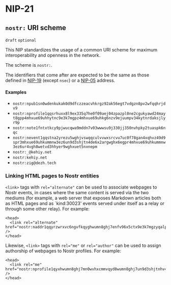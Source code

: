 NIP-21
======

`nostr:` URI scheme
-------------------

`draft` `optional`

This NIP standardizes the usage of a common URI scheme for maximum interoperability and openness in the network.

The scheme is `nostr:`.

The identifiers that come after are expected to be the same as those defined in [NIP-19](19.md) (except `nsec`) or a [NIP-05](05.md) address.

#### Examples

- `nostr:npub1sn0wdenkukak0d9dfczzeacvhkrgz92ak56egt7vdgzn8pv2wfqqhrjdv9`
- `nostr:nprofile1qqsrhuxx8l9ex335q7he0f09aej04zpazpl0ne2cgukyawd24mayt8gpp4mhxue69uhhytnc9e3k7mgpz4mhxue69uhkg6nzv9ejuumpv34kytnrdaksjlyr9p`
- `nostr:note1fntxtkcy9pjwucqwa9mddn7v03wwwsu9j330jj350nvhpky2tuaspk6nqc`
- `nostr:nevent1qqstna2yrezu5wghjvswqqculvvwxsrcvu7uc0f78gan4xqhvz49d9spr3mhxue69uhkummnw3ez6un9d3shjtn4de6x2argwghx6egpr4mhxue69uhkummnw3ez6ur4vgh8wetvd3hhyer9wghxuet5nxnepm`
- `nostr:_@kehiy.net`
- `nostr:kehiy.net`
- `nostr:zig@dezh.tech`

### Linking HTML pages to Nostr entities

`<link>` tags with `rel="alternate"` can be used to associate webpages to Nostr events, in cases where the same content is served via the two mediums (for example, a web server that exposes Markdown articles both as HTML pages and as `kind:30023' events served under itself as a relay or through some other relay). For example:

```
<head>
  <link rel="alternate" href="nostr:naddr1qqyrzwrxvc6ngvfkqyghwumn8ghj7enfv96x5ctx9e3k7mgzyqalp33lewf5vdq847t6te0wvnags0gs0mu72kz8938tn24wlfze6qcyqqq823cph95ag" />
</head>
```

Likewise, `<link>` tags with `rel="me"` or `rel="author"` can be used to assign authorship of webpages to Nostr profiles. For example:

```
<head>
  <link rel="me" href="nostr:nprofile1qyxhwumn8ghj7mn0wvhxcmmvqyd8wumn8ghj7un9d3shjtnhv4ehgetjde38gcewvdhk6qpq80cvv07tjdrrgpa0j7j7tmnyl2yr6yr7l8j4s3evf6u64th6gkwswpnfsn" />
</head>
